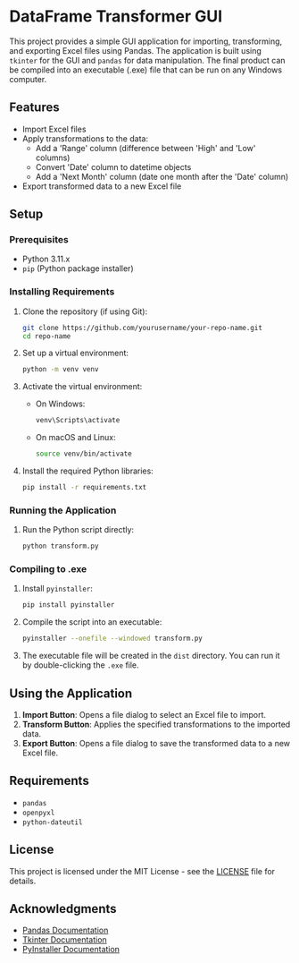 # DataFrame Transformer GUI

This project provides a simple GUI application for importing, transforming, and exporting Excel files using Pandas. The application is built using `tkinter` for the GUI and `pandas` for data manipulation. The final product can be compiled into an executable (.exe) file that can be run on any Windows computer.

## Features

- Import Excel files
- Apply transformations to the data:
  - Add a 'Range' column (difference between 'High' and 'Low' columns)
  - Convert 'Date' column to datetime objects
  - Add a 'Next Month' column (date one month after the 'Date' column)
- Export transformed data to a new Excel file

## Setup

### Prerequisites

- Python 3.11.x
- `pip` (Python package installer)

### Installing Requirements

1. Clone the repository (if using Git):

    ```bash
    git clone https://github.com/yourusername/your-repo-name.git
    cd repo-name
    ```

2. Set up a virtual environment:

    ```bash
    python -m venv venv
    ```

3. Activate the virtual environment:

    - On Windows:

        ```bash
        venv\Scripts\activate
        ```

    - On macOS and Linux:

        ```bash
        source venv/bin/activate
        ```

4. Install the required Python libraries:

    ```bash
    pip install -r requirements.txt
    ```

### Running the Application

1. Run the Python script directly:

    ```bash
    python transform.py
    ```

### Compiling to .exe

1. Install `pyinstaller`:

    ```bash
    pip install pyinstaller
    ```

2. Compile the script into an executable:

    ```bash
    pyinstaller --onefile --windowed transform.py
    ```

3. The executable file will be created in the `dist` directory. You can run it by double-clicking the `.exe` file.

## Using the Application

1. **Import Button**: Opens a file dialog to select an Excel file to import.
2. **Transform Button**: Applies the specified transformations to the imported data.
3. **Export Button**: Opens a file dialog to save the transformed data to a new Excel file.

## Requirements

- `pandas`
- `openpyxl`
- `python-dateutil`

## License

This project is licensed under the MIT License - see the [LICENSE](LICENSE) file for details.

## Acknowledgments

- [Pandas Documentation](https://pandas.pydata.org/docs/)
- [Tkinter Documentation](https://docs.python.org/3/library/tkinter.html)
- [PyInstaller Documentation](https://pyinstaller.readthedocs.io/en/stable/)
